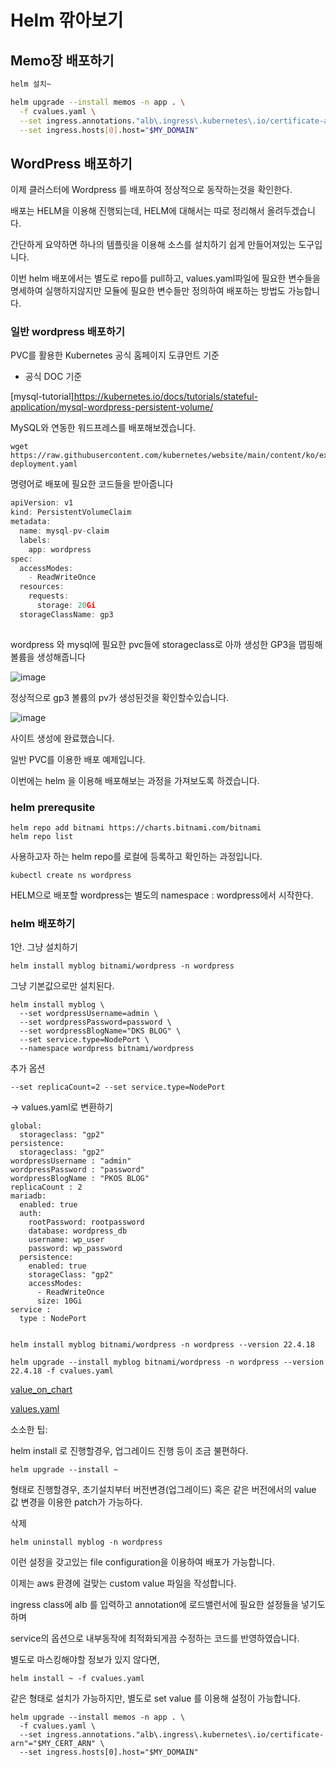 # Helm 깎아보기


## Memo장 배포하기

```bash
helm 설치~
```

```bash
helm upgrade --install memos -n app . \
  -f cvalues.yaml \
  --set ingress.annotations."alb\.ingress\.kubernetes\.io/certificate-arn"="$MY_CERT_ARN" \
  --set ingress.hosts[0].host="$MY_DOMAIN"
```

## WordPress 배포하기

이제 클러스터에 Wordpress 를 배포하여 정상적으로 동작하는것을 확인한다.

배포는 HELM을 이용해 진행되는데,  HELM에 대해서는 따로 정리해서 올려두겠습니다.

간단하게 요약하면 하나의 템플릿을 이용해 소스를 설치하기 쉽게 만들어져있는 도구입니다.

이번 helm 배포에서는 별도로 repo를 pull하고, values.yaml파일에 필요한 변수들을 명세하여 실행하지않지만 모듈에 필요한 변수들만 정의하여 배포하는 방법도 가능합니다.

### 일반 wordpress 배포하기

PVC를 활용한 Kubernetes 공식 홈페이지 도큐먼트 기준

- 공식 DOC 기준
    
[mysql-tutorial]https://kubernetes.io/docs/tutorials/stateful-application/mysql-wordpress-persistent-volume/
    
MySQL와 연동한 워드프레스를 배포해보겠습니다.

```
wget https://raw.githubusercontent.com/kubernetes/website/main/content/ko/examples/application/wordpress/wordpress-deployment.yaml
```
    
명령어로 배포에 필요한 코드들을 받아줍니다
    
```jsx
apiVersion: v1
kind: PersistentVolumeClaim
metadata:
  name: mysql-pv-claim
  labels:
    app: wordpress
spec:
  accessModes:
    - ReadWriteOnce
  resources:
    requests:
      storage: 20Gi
  storageClassName: gp3
    
```
    
    
wordpress 와 mysql에 필요한 pvc들에  storageclass로 아까 생성한 GP3을 맵핑해 볼륨을 생성해줍니다

    
![image](https://apimin.montkim.com/cdn/blog/images/helm/Untitled.png)

정상적으로 gp3 볼륨의 pv가 생성된것을 확인할수있습니다.
    
![image](https://apimin.montkim.com/cdn/blog/images/helm/Untitled1.png)
    
사이트 생성에 완료했습니다.
    

일반 PVC를 이용한 배포 예제입니다.

이번에는 helm 을 이용해 배포해보는 과정을 가져보도록 하겠습니다.

### helm prerequsite

```
helm repo add bitnami https://charts.bitnami.com/bitnami
helm repo list
```

사용하고자 하는 helm repo를 로컬에 등록하고 확인하는 과정입니다.

```
kubectl create ns wordpress
```

HELM으로 배포할 wordpress는 별도의 namespace : wordpress에서 시작한다.

### helm 배포하기

1안. 그냥 설치하기

```
helm install myblog bitnami/wordpress -n wordpress
```

그냥 기본값으로만 설치된다.

```
helm install myblog \
  --set wordpressUsername=admin \
  --set wordpressPassword=password \
  --set wordpressBlogName="DKS BLOG" \
  --set service.type=NodePort \
  --namespace wordpress bitnami/wordpress
```

추가 옵션

```
--set replicaCount=2 --set service.type=NodePort
```

→ values.yaml로 변환하기

```
global:
  storageclass: "gp2"
persistence:
  storageclass: "gp2"
wordpressUsername : "admin"
wordpressPassword : "password"
wordpressBlogName : "PKOS BLOG"
replicaCount : 2
mariadb:
  enabled: true
  auth:
    rootPassword: rootpassword
    database: wordpress_db
    username: wp_user
    password: wp_password
  persistence:
    enabled: true
    storageClass: "gp2"
    accessModes:
      - ReadWriteOnce
      size: 10Gi
service : 
  type : NodePort
  
```

```
helm install myblog bitnami/wordpress -n wordpress --version 22.4.18

helm upgrade --install myblog bitnami/wordpress -n wordpress --version 22.4.18 -f cvalues.yaml
```

[value_on_chart](https://artifacthub.io/packages/helm/bitnami/wordpress?modal=values)

[values.yaml](https://github.com/bitnami/charts/blob/main/bitnami/wordpress/values.yaml)

소소한 팁:

helm install 로 진행할경우, 업그레이드 진행 등이 조금 불편하다.

```
helm upgrade --install ~
```

형태로 진행할경우, 초기설치부터 버전변경(업그레이드) 혹은 같은 버전에서의 value 값 변경을 이용한 patch가 가능하다.

삭제

```
helm uninstall myblog -n wordpress
```

이런 설정을 갖고있는 file configuration을 이용하여 배포가 가능합니다.

이제는 aws 환경에 걸맞는 custom value 파일을 작성합니다.

ingress class에 alb 를 입력하고 annotation에 로드밸런서에 필요한 설정들을 넣기도하며

service의 옵션으로 내부동작에 최적화되게끔 수정하는 코드를 반영하였습니다.

별도로 마스킹해야할 정보가 있지 않다면, 

```
helm install ~ -f cvalues.yaml
```

같은 형태로 설치가 가능하지만, 별도로 set value 를 이용해 설정이 가능합니다.

```
helm upgrade --install memos -n app . \
  -f cvalues.yaml \
  --set ingress.annotations."alb\.ingress\.kubernetes\.io/certificate-arn"="$MY_CERT_ARN" \
  --set ingress.hosts[0].host="$MY_DOMAIN"
```